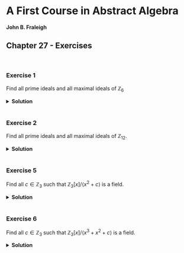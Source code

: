 # A First Course in Abstract Algebra
**John B. Fraleigh**<br>

## Chapter 27 - Exercises

<br>

### Exercise 1

Find all prime ideals and all maximal ideals of $\mathbb{Z}_{6}$

<details>
<summary><strong>Solution</strong></summary><br>

Because a finite integral domain is a field, the prime and the maximal ideals are the same.

The ideals $\\{ 0,2,4 \\}$ and $\\{ 0,3 \\}$ are both prime and maximal because the factor rings are isomorphic to the fields $\mathbb{Z}_{2}$ and $\mathbb{Z}_{3}$ respectively.

</details>










<br>

### Exercise 2

Find all prime ideals and all maximal ideals of $\mathbb{Z}_{12}$.

<details>
<summary><strong>Solution</strong></summary><br>

Because a finite integral domain is a field, the prime and the maximal ideals are the same.

The ideals $\\{ 0,2,4,6,8,10 \\}$ and $\\{ 0,3,6,9 \\}$ are both prime and maximal because the factor rings are isomorphic to the fields $\mathbb{Z}_{2}$ and $\mathbb{Z}_{3}$ respectively.

</details>










<br>

### Exercise 5

Find all $c \in \mathbb{Z}_3$ such that $\mathbb{Z}_3[x]/\langle x^2 + c \rangle$ is a field.

<details>
<summary><strong>Solution</strong></summary><br>

Consider the following theorem:

An ideal $\langle p(x) \rangle \neq \\{ 0 \\}$ of $F[x]$ is maximal if and only if $p(x)$ is irreducible over $F$.

Because of this, we just need to find all values of $c$ such that $(x^2 + c)$ is irreducible over $\mathbb{Z}_3$.

Let $f(x) = x^2$. Then $f(0) = 0, f(1) = 1, f(2) = 1$. We must find $c \in \mathbb{Z}_3$ such that $(0 + c)$ and $(1 + c)$ are both nonzero. The only choice is $c = 1$.

</details>










<br>

### Exercise 6

Find all $c \in \mathbb{Z}_3$ such that $\mathbb{Z}_3[x]/\langle x^3 + x^2 + c \rangle$ is a field.

<details>
<summary><strong>Solution</strong></summary><br>

Consider the following theorem:

An ideal $\langle p(x) \rangle \neq \\{ 0 \\}$ of $F[x]$ is maximal if and only if $p(x)$ is irreducible over $F$.

Because of this, we just need to find all values of $c$ such that $(x^3 + x^2 + c)$ is irreducible over $\mathbb{Z}_3$.

Let $f(x) = x^3 + x^2$. Then $f(0) = 0, f(1) = 2, f(2) = 0$. We must find $c \in \mathbb{Z}_3$ such that $(0 + c)$ and $(2 + c)$ are both nonzero. The only choice is $c = 2$.

</details>
